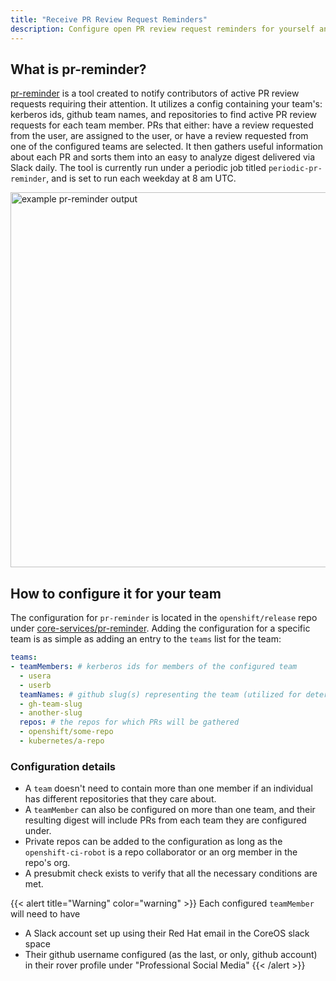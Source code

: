 ```yaml
---
title: "Receive PR Review Request Reminders"
description: Configure open PR review request reminders for yourself and your team for the repositories you care about
---
```


## What is pr-reminder?
[pr-reminder](https://github.com/openshift/ci-tools/tree/master/cmd/pr-reminder) is a tool created to notify contributors of active PR review requests requiring their attention.
It utilizes a config containing your team's: kerberos ids, github team names, and repositories to find active PR review requests for each team member.
PRs that either: have a review requested from the user, are assigned to the user, or have a review requested from one of the configured teams are selected.
It then gathers useful information about each PR and sorts them into an easy to analyze digest delivered via Slack daily.
The tool is currently run under a periodic job titled `periodic-pr-reminder`, and is set to run each weekday at 8 am UTC.

<img src="/pr-reminder.png" width="600" alt="example pr-reminder output">

## How to configure it for your team
The configuration for `pr-reminder` is located in the `openshift/release` repo under [core-services/pr-reminder](https://github.com/openshift/release/blob/master/core-services/pr-reminder/_config.yaml).
Adding the configuration for a specific team is as simple as adding an entry to the `teams` list for the team:
```yaml
teams:
- teamMembers: # kerberos ids for members of the configured team
  - usera
  - userb
  teamNames: # github slug(s) representing the team (utilized for determining when a team is requested to review a PR)
  - gh-team-slug
  - another-slug
  repos: # the repos for which PRs will be gathered
  - openshift/some-repo
  - kubernetes/a-repo
```
### Configuration details
* A `team` doesn't need to contain more than one member if an individual has different repositories that they care about.
* A `teamMember` can also be configured on more than one team, and their resulting digest will include PRs from each team they are configured under.
* Private repos can be added to the configuration as long as the `openshift-ci-robot` is a repo collaborator or an org member in the repo's org.
* A presubmit check exists to verify that all the necessary conditions are met.

{{< alert title="Warning" color="warning" >}}
Each configured `teamMember` will need to have
* A Slack account set up using their Red Hat email in the CoreOS slack space
* Their github username configured (as the last, or only, github account) in their rover profile under "Professional Social Media"
{{< /alert >}}
